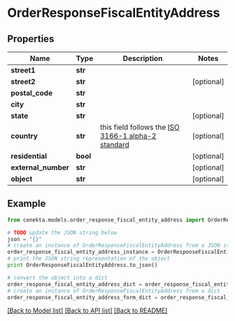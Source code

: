 # OrderResponseFiscalEntityAddress


## Properties
Name | Type | Description | Notes
------------ | ------------- | ------------- | -------------
**street1** | **str** |  | 
**street2** | **str** |  | [optional] 
**postal_code** | **str** |  | 
**city** | **str** |  | 
**state** | **str** |  | [optional] 
**country** | **str** | this field follows the [ISO 3166-1 alpha-2 standard](https://en.wikipedia.org/wiki/ISO_3166-1_alpha-2) | [optional] 
**residential** | **bool** |  | [optional] 
**external_number** | **str** |  | [optional] 
**object** | **str** |  | [optional] 

## Example

```python
from conekta.models.order_response_fiscal_entity_address import OrderResponseFiscalEntityAddress

# TODO update the JSON string below
json = "{}"
# create an instance of OrderResponseFiscalEntityAddress from a JSON string
order_response_fiscal_entity_address_instance = OrderResponseFiscalEntityAddress.from_json(json)
# print the JSON string representation of the object
print OrderResponseFiscalEntityAddress.to_json()

# convert the object into a dict
order_response_fiscal_entity_address_dict = order_response_fiscal_entity_address_instance.to_dict()
# create an instance of OrderResponseFiscalEntityAddress from a dict
order_response_fiscal_entity_address_form_dict = order_response_fiscal_entity_address.from_dict(order_response_fiscal_entity_address_dict)
```
[[Back to Model list]](../README.md#documentation-for-models) [[Back to API list]](../README.md#documentation-for-api-endpoints) [[Back to README]](../README.md)


